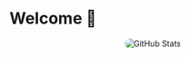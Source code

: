 # Welcome 👋

<div align="center">
  <img src="https://github-readme-stats.vercel.app/api?username=Mr3ENTLEY&show_icons=true&theme=radical&bg_color=0d1117&title_color=58a6ff&text_color=c9d1d9&icon_color=79ff97&hide_border=true" alt="GitHub Stats" style="border-radius: 25px; box-shadow: 0px 0px 25px rgba(255, 255, 255, 0.3);">
</div>

